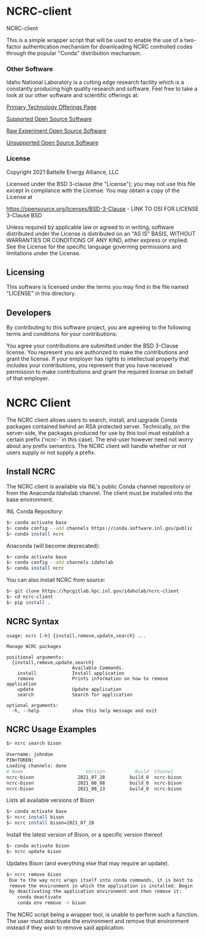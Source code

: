 # NCRC-client
NCRC-client

This is a simple wrapper script that will be used to enable the use of a two-factor authentication mechanism for downloading NCRC controlled codes through the popular "Conda" distribution mechanism.


### Other Software
Idaho National Laboratory is a cutting edge research facility which is a constantly producing high quality research and software. Feel free to take a look at our other software and scientific offerings at:

[Primary Technology Offerings Page](https://www.inl.gov/inl-initiatives/technology-deployment)

[Supported Open Source Software](https://github.com/idaholab)

[Raw Experiment Open Source Software](https://github.com/IdahoLabResearch)

[Unsupported Open Source Software](https://github.com/IdahoLabCuttingBoard)

### License

Copyright 2021 Battelle Energy Alliance, LLC

Licensed under the BSD 3-clause (the "License");
you may not use this file except in compliance with the License.
You may obtain a copy of the License at

  https://opensource.org/licenses/BSD-3-Clause - LINK TO OSI FOR LICENSE 3-Clause BSD

Unless required by applicable law or agreed to in writing, software
distributed under the License is distributed on an "AS IS" BASIS,
WITHOUT WARRANTIES OR CONDITIONS OF ANY KIND, either express or implied.
See the License for the specific language governing permissions and
limitations under the License.


Licensing
-----
This software is licensed under the terms you may find in the file named "LICENSE" in this directory.


Developers
-----
By contributing to this software project, you are agreeing to the following terms and conditions for your contributions:

You agree your contributions are submitted under the BSD 3-Clause license. You represent you are authorized to make the contributions and grant the license. If your employer has rights to intellectual property that includes your contributions, you represent that you have received permission to make contributions and grant the required license on behalf of that employer.


# NCRC Client

The NCRC client allows users to search, install, and upgrade Conda packages contained behind an RSA protected server. Technically, on the server-side, the packages produced for use by this tool must establish a certain prefix ('ncrc-' in this case). The end-user however need not worry about any prefix semantics. The NCRC client will handle whether or not users supply or not supply a prefix.

## Install NCRC

The NCRC client is available via INL's public Conda channel repository or from the Anaconda Idaholab channel. The client must be installed into the base environment.

INL Conda Repository:
```bash
$> conda activate base
$> conda config --add channels https://conda.software.inl.gov/public
$> conda install ncrc
```

Anaconda (will become deprecated):
```bash
$> conda activate base
$> conda config --add channels idaholab
$> conda install ncrc
```

You can also install NCRC from source:

```bash
$> git clone https://hpcgitlab.hpc.inl.gov/idaholab/ncrc-client
$> cd ncrc-client
$> pip install .
```

## NCRC Syntax

```pre
usage: ncrc [-h] {install,remove,update,search} ...

Manage NCRC packages

positional arguments:
  {install,remove,update,search}
                        Available Commands.
    install             Install application
    remove              Prints information on how to remove application
    update              Update application
    search              Search for application

optional arguments:
  -h, --help            show this help message and exit
```

## NCRC Usage Examples

```bash
$> ncrc search bison

Username: johndoe
PIN+TOKEN:
Loading channels: done
# Name                       Version           Build  Channel
ncrc-bison                2021_07_28         build_0  ncrc-bison
ncrc-bison                2021_08_08         build_0  ncrc-bison
ncrc-bison                2021_08_13         build_0  ncrc-bison
```
Lists all available versions of Bison

```bash
$> conda activate base
$> ncrc install bison
$> ncrc install bison=2021_07_28
```
Install the latest version of Bison, or a specific version thereof.

```bash
$> conda activate bison
$> ncrc update bison
```
Updates Bison (and everything else that may require an update).


```bash
$> ncrc remove bison
 Due to the way ncrc wraps itself into conda commands, it is best to
 remove the environment in which the application is installed. Begin
 by deactivating the application environment and then remove it:
	conda deactivate
	conda env remove -n bison
```
The NCRC script being a wrapper tool, is unable to perform such a function. The user must deactivate the environment and remove that environment instead if they wish to remove said application.
